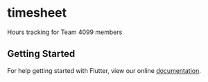 # timesheet

Hours tracking for Team 4099 members

## Getting Started

For help getting started with Flutter, view our online
[documentation](https://flutter.io/).
